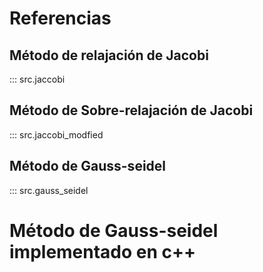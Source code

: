 # Referencias

## Método de relajación de Jacobi
::: src.jaccobi

## Método de Sobre-relajación de Jacobi
::: src.jaccobi_modfied

## Método de Gauss-seidel
::: src.gauss_seidel

# Método de Gauss-seidel implementado en c++
